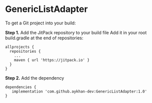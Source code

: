 # GenericListAdapter

To get a Git project into your build:

**Step 1.** Add the JitPack repository to your build file
Add it in your root build.gradle at the end of repositories:

```
allprojects {
  repositories {
    ...
    maven { url 'https://jitpack.io' }
  }
}
```

**Step 2.** Add the dependency

```
dependencies {
   implementation 'com.github.aykhan-dev:GenericListAdapter:1.0'
}
```
